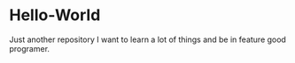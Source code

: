 # Hello-World
Just another repository
I want to learn a lot of things and be in feature good programer.
